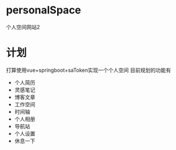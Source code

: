 # personalSpace
个人空间网站2

# 计划
打算使用vue+springboot+saToken实现一个个人空间
目前规划的功能有
- 个人简历
- 灵感笔记
- 博客文章
- 工作空间
- 时间轴
- 个人相册
- 导航站
- 个人设置
- 休息一下
